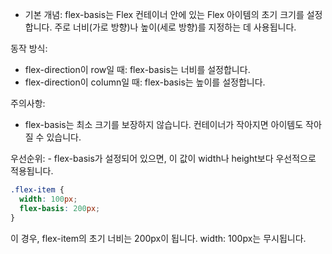 - 기본 개념: flex-basis는 Flex 컨테이너 안에 있는 Flex 아이템의 초기 크기를 설정합니다. 주로 너비(가로 방향)나 높이(세로 방향)를 지정하는 데 사용됩니다.

동작 방식:

- flex-direction이 row일 때: flex-basis는 너비를 설정합니다.
- flex-direction이 column일 때: flex-basis는 높이를 설정합니다.

주의사항:

- flex-basis는 최소 크기를 보장하지 않습니다. 컨테이너가 작아지면 아이템도 작아질 수 있습니다.

우선순위:
    - flex-basis가 설정되어 있으면, 이 값이 width나 height보다 우선적으로 적용됩니다.

```css
.flex-item {
  width: 100px;
  flex-basis: 200px;
}
```

이 경우, flex-item의 초기 너비는 200px이 됩니다. width: 100px는 무시됩니다.